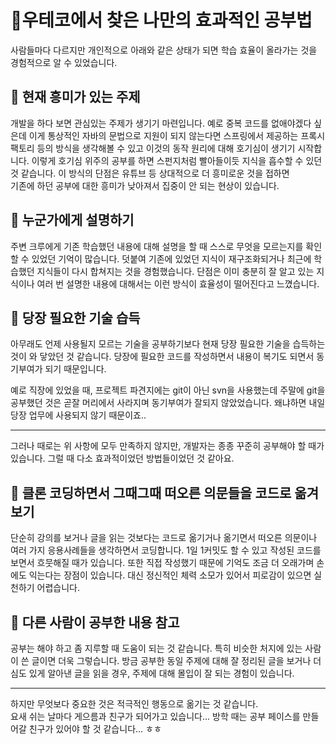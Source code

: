 # 🍋우테코에서 찾은 나만의 효과적인 공부법

사람들마다 다르지만 개인적으로 아래와 같은 상태가 되면 학습 효율이 올라가는 것을 경험적으로 알 수 있었습니다.

## 🥝 현재 흥미가 있는 주제

개발을 하다 보면 관심있는 주제가 생기기 마련입니다.
예로 중복 코드를 없애야겠다 싶은데 이게 통상적인 자바의 문법으로 지원이 되지 않는다면
스프링에서 제공하는 프록시팩토리 등의 방식을 생각해볼 수 있고 이것의 동작 원리에 대해 호기심이 생기기 시작합니다.
이렇게 호기심 위주의 공부를 하면 스펀지처럼 빨아들이듯 지식을 흡수할 수 있던 것 같습니다.
이 방식의 단점은 유튜브 등 상대적으로 더 흥미로운 것을 접하면  
기존에 하던 공부에 대한 흥미가 낮아져서 집중이 안 되는 현상이 있습니다.

## 🥝 누군가에게 설명하기

주변 크루에게 기존 학습했던 내용에 대해 설명을 할 때 스스로 무엇을 모르는지를 확인할 수 있었던 기억이 많습니다.
덧붙여 기존에 있었던 지식이 재구조화되거나 최근에 학습했던 지식들이 다시 합쳐지는 것을 경험했습니다.
단점은 이미 충분히 잘 알고 있는 지식이나 여러 번 설명한 내용에 대해서는 이런 방식이 효율성이 떨어진다고 느꼈습니다.

## 🥝 당장 필요한 기술 습득

아무래도 언제 사용될지 모르는 기술을 공부하기보다 현재 당장 필요한 기술을 습득하는 것이 와 닿았던 것 같습니다.
당장에 필요한 코드를 작성하면서 내용이 복기도 되면서 동기부여가 되기 때문입니다.

예로 직장에 있었을 때, 프로젝트 파견지에는 git이 아닌 svn을 사용했는데 주말에 git을 공부했던 것은 곧잘 머리에서 사라지며 동기부여가 잘되지 않았었습니다.
왜냐하면 내일 당장 업무에 사용되지 않기 때문이죠..

---

그러나 때로는 위 사항에 모두 만족하지 않지만, 개발자는 종종 꾸준히 공부해야 할 때가 있습니다.
그럴 때 다소 효과적이었던 방법들이었던 것 같아요.

## 🥝 클론 코딩하면서 그때그때 떠오른 의문들을 코드로 옮겨보기

단순히 강의를 보거나 글을 읽는 것보다는 코드로 옮기거나 옮기면서 떠오른 의문이나 여러 가지 응용사례들을 생각하면서 코딩합니다.
1일 1커밋도 할 수 있고 작성된 코드를 보면서 흐뭇해질 때가 있습니다. 또한 직접 작성했기 때문에 기억도 조금 더 오래가며 손에도 익는다는 장점이 있습니다.
대신 정신적인 체력 소모가 있어서 피로감이 있으면 실천하기 어렵습니다.

## 🥝 다른 사람이 공부한 내용 참고

공부는 해야 하고 좀 지루할 때 도움이 되는 것 같습니다. 특히 비슷한 처지에 있는 사람이 쓴 글이면 더욱 그렇습니다.
방금 공부한 동일 주제에 대해 잘 정리된 글을 보거나 더 심도 있게 알아낸 글을 읽을 경우, 주제에 대해 몰입이 잘 되는 경험이 있습니다.

---

하지만 무엇보다 중요한 것은 적극적인 행동으로 옮기는 것 같습니다.  
요새 쉬는 날마다 게으름과 친구가 되어가고 있습니다...
방학 때는 공부 페이스를 만들어갈 친구가 있어야 할 것 같습니다... ㅎㅎ
